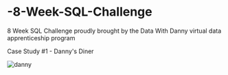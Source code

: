 # -8-Week-SQL-Challenge
 8 Week SQL Challenge proudly brought by the Data With Danny virtual data apprenticeship program

Case Study #1 - Danny's Diner

![danny](https://user-images.githubusercontent.com/72542241/155886178-8cdbb8fa-7d9f-490f-9e6a-de05ad6071de.png)
